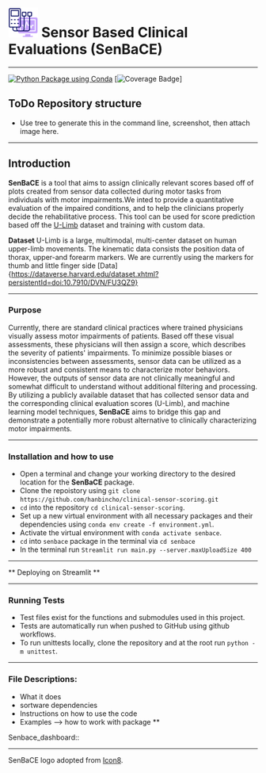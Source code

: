 # <img src= "doc/electromyography.png" height="60"></img> Sensor Based Clinical Evaluations (SenBaCE)
---
[![Python Package using Conda](https://github.com/hanbincho/clinical-sensor-scoring/actions/workflows/python-package-conda.yml/badge.svg)](https://github.com/hanbincho/clinical-sensor-scoring/actions/workflows/python-package-conda.yml)
[![Coverage Badge](https://img.shields.io/endpoint?url=https://gist.githubusercontent.com/hanbincho/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/raw/clinical-sensor-scoring__heads_main.json)]


## ToDo Repository structure
* Use tree to generate this in the command line, screenshot, then attach image here. 

---------------------------------------

## Introduction
**SenBaCE** is a tool that aims to assign clinically relevant scores based off of plots created from sensor data collected during motor tasks from individuals with motor impairments.We inted to provide a quantitative evaluation of the impaired conditions, and to help the clinicians properly decide the rehabilitative process. This tool can be used for score prediction based off the [U-Limb](https://academic.oup.com/gigascience/article/10/6/giab043/6304920) dataset and training with custom data.  

**Dataset** U-Limb is a large, multimodal, multi-center dataset on human upper-limb movements. The kinematic data consists the position data of thorax, upper-and forearm markers. We are currently using the markers for thumb and little finger side
[Data] {https://dataverse.harvard.edu/dataset.xhtml?persistentId=doi:10.7910/DVN/FU3QZ9} 

---------------------------------------

### Purpose
Currently, there are standard clinical practices where trained physicians visually assess motor impairments of patients. Based off these visual assessments, these physicians will then assign a score, which describes the severity of patients' impairments. To minimize possible biases or inconsistencies between assessments, sensor data can be utilized as a more robust and consistent means to characterize motor behaviors. However, the outputs of sensor data are not clinically meaningful and somewhat difficult to understand without additional filtering and processing. By utilizing a publicly available dataset that has collected sensor data and the corresponding clinical evaluation scores (U-Limb), and machine learning model techniques, **SenBaCE** aims to bridge this gap and demonstrate a potentially more robust alternative to clinically characterizing motor impairments.

---------------------------------------

### Installation and how to use
* Open a terminal and change your working directory to the desired location for the **SenBaCE** package.
* Clone the repoistory using `git clone https://github.com/hanbincho/clinical-sensor-scoring.git`
* `cd` into the repository `cd clinical-sensor-scoring`.
* Set up a new virtual environment with all necessary packages and their dependencies using `conda env create -f environment.yml`.
* Activate the virtual environment with `conda activate senbace`.
* `cd` into `senbace` package in the terminal via `cd senbace`
* In the terminal run `Streamlit run main.py --server.maxUploadSize 400`

---------------------------------------

** Deploying on Streamlit ** 

--------------------------------------- 

### Running Tests

* Test files exist for the functions and submodules used in this project. 
* Tests are automatically run when pushed to GitHub using github workflows. 
* To run unittests locally, clone the repository and at the root run `python -m unittest`.

---------------------------------------

### File Descriptions:
* What it does
* sortware dependencies
* Instructions on how to use the code
* Examples --> how to work with package **

Senbace_dashboard:: 


---------------------------------------


SenBaCE logo adopted from [Icon8](https://icons8.com/icons/set/Electromyograph).


